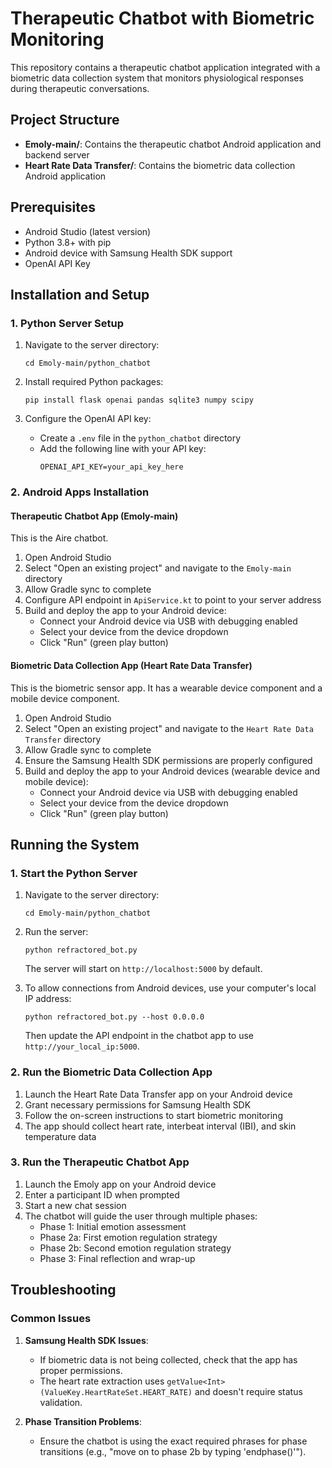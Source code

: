 # Therapeutic Chatbot with Biometric Monitoring

This repository contains a therapeutic chatbot application integrated with a biometric data collection system that monitors physiological responses during therapeutic conversations.

## Project Structure

- **Emoly-main/**: Contains the therapeutic chatbot Android application and backend server
- **Heart Rate Data Transfer/**: Contains the biometric data collection Android application

## Prerequisites

- Android Studio (latest version)
- Python 3.8+ with pip
- Android device with Samsung Health SDK support
- OpenAI API Key

## Installation and Setup

### 1. Python Server Setup

1. Navigate to the server directory:
   ```
   cd Emoly-main/python_chatbot
   ```

2. Install required Python packages:
   ```
   pip install flask openai pandas sqlite3 numpy scipy
   ```

3. Configure the OpenAI API key:
   - Create a `.env` file in the `python_chatbot` directory
   - Add the following line with your API key:
     ```
     OPENAI_API_KEY=your_api_key_here
     ```

### 2. Android Apps Installation

#### Therapeutic Chatbot App (Emoly-main)

This is the Aire chatbot.

1. Open Android Studio
2. Select "Open an existing project" and navigate to the `Emoly-main` directory
3. Allow Gradle sync to complete
4. Configure API endpoint in `ApiService.kt` to point to your server address
5. Build and deploy the app to your Android device:
   - Connect your Android device via USB with debugging enabled
   - Select your device from the device dropdown
   - Click "Run" (green play button)

#### Biometric Data Collection App (Heart Rate Data Transfer)

This is the biometric sensor app. It has a wearable device component and a mobile device component.

1. Open Android Studio
2. Select "Open an existing project" and navigate to the `Heart Rate Data Transfer` directory
3. Allow Gradle sync to complete
4. Ensure the Samsung Health SDK permissions are properly configured
5. Build and deploy the app to your Android devices (wearable device and mobile device):
   - Connect your Android device via USB with debugging enabled
   - Select your device from the device dropdown
   - Click "Run" (green play button)

## Running the System

### 1. Start the Python Server

1. Navigate to the server directory:
   ```
   cd Emoly-main/python_chatbot
   ```

2. Run the server:
   ```
   python refractored_bot.py
   ```
   
   The server will start on `http://localhost:5000` by default.

3. To allow connections from Android devices, use your computer's local IP address:
   ```
   python refractored_bot.py --host 0.0.0.0
   ```
   
   Then update the API endpoint in the chatbot app to use `http://your_local_ip:5000`.

### 2. Run the Biometric Data Collection App

1. Launch the Heart Rate Data Transfer app on your Android device
2. Grant necessary permissions for Samsung Health SDK
3. Follow the on-screen instructions to start biometric monitoring
4. The app should collect heart rate, interbeat interval (IBI), and skin temperature data

### 3. Run the Therapeutic Chatbot App

1. Launch the Emoly app on your Android device
2. Enter a participant ID when prompted
3. Start a new chat session
4. The chatbot will guide the user through multiple phases:
   - Phase 1: Initial emotion assessment
   - Phase 2a: First emotion regulation strategy
   - Phase 2b: Second emotion regulation strategy
   - Phase 3: Final reflection and wrap-up

## Troubleshooting

### Common Issues

1. **Samsung Health SDK Issues**:
   - If biometric data is not being collected, check that the app has proper permissions.
   - The heart rate extraction uses `getValue<Int>(ValueKey.HeartRateSet.HEART_RATE)` and doesn't require status validation.

2. **Phase Transition Problems**:
   - Ensure the chatbot is using the exact required phrases for phase transitions (e.g., "move on to phase 2b by typing 'endphase()'").

